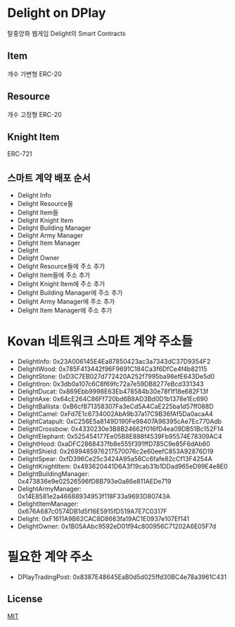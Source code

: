 # Delight on DPlay
탈중앙화 웹게임 Delight의 Smart Contracts

## Item
개수 가변형 ERC-20

## Resource
개수 고정형 ERC-20

## Knight Item
ERC-721

## 스마트 계약 배포 순서
- Delight Info
- Delight Resource들
- Delight Item들
- Delight Knight Item
- Delight Building Manager
- Delight Army Manager
- Delight Item Manager
- Delight
- Delight Owner
- Delight Resource들에 주소 추가
- Delight Item들에 주소 추가
- Delight Knight Item에 주소 추가
- Delight Building Manager에 주소 추가
- Delight Army Manager에 주소 추가
- Delight Item Manager에 주소 추가

# Kovan 네트워크 스마트 계약 주소들
- DelightInfo: 0x23A006145E4Ea87850423ac3a7343dC37D9354F2
- DelightWood: 0x785F413442f96F9691C184Ca3f6DfCe4f4b82115
- DelightStone: 0xD3C7EB027d772420A252f7995ba98efE643De5d0
- DelightIron: 0x3db0a107c6C8f69fc72a7e59DB8277eBcd331343
- DelightDucat: 0x869Ebb9998E63Eb478584b30e78f1f18e682F13f
- DelightAxe: 0x64cE264C86Ff720bd6B8AD3Bd0D1b1378e1Ec690
- DelightBallista: 0xB6cf871358307Fa3eCd5A4CaE225ba1d57ff088D
- DelightCamel: 0xFd7E1c6734002AbA9b37a17C9B36fAf5Da0acaA4
- DelightCatapult: 0xC256E5a8149D190Fe98407A96395cAe7Ec770Adb
- DelightCrossbow: 0x4330230e3B8B24662f016fD4ea09DB51Bc152F14
- DelightElephant: 0x525454177Ee05B8E888f4539Fb95574E78309AC4
- DelightHood: 0xaDFC2868437fb8e555f391ffD785C9e85F6dAb60
- DelightShield: 0x2699485976217570076c2e60eefC853A92876D19
- DelightSpear: 0xfD396Ce25c3424A95a56Cc6fafe82cCf13F4254A
- DelightKnightItem: 0x493620441D6A3f19cab31b1DDad965eD99E4e8E0
- DelightBuildingManager: 0x473836e9e02526596fD8B793e0a86e811AEDe719
- DelightArmyManager: 0x14E8581e2a46688934953f118F33a9693D80743A
- DelightItemManager: 0x676A687c0574DB1d5f16E5915fD519A7E7C0317F
- Delight: 0xF1611A9B62CAC8D8663fa19AC1E0937e107Ef141
- DelightOwner: 0x1B05AAbc9592eD01f94c800956C71202A6E05F7d

# 필요한 계약 주소
- DPlayTradingPost: 0x8387E48645EaB0d5d025ffd30BC4e78a3961C431

## License
[MIT](LICENSE)